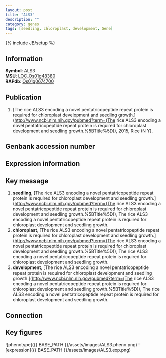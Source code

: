 ```yaml
---
layout: post
title: "ALS3"
description: ""
category: genes
tags: [seedling, chloroplast, development, Gene]
---
```

{% include JB/setup %}

## Information
__Symbol__: ALS3  
__MSU__: [LOC_Os01g48380](http://rice.plantbiology.msu.edu/cgi-bin/ORF_infopage.cgi?orf=LOC_Os01g48380)  
__RAPdb__: [Os01g0674700](http://rapdb.dna.affrc.go.jp/viewer/gbrowse_details/irgsp1?name=Os01g0674700)  

## Publication
1. [The rice ALS3 encoding a novel pentatricopeptide repeat protein is required for chloroplast development and seedling growth.](http://www.ncbi.nlm.nih.gov/pubmed?term=(The rice ALS3 encoding a novel pentatricopeptide repeat protein is required for chloroplast development and seedling growth.%5BTitle%5D)), 2015, Rice (N Y).

## Genbank accession number

## Expression information

## Key message
1. __seedling__, [The rice ALS3 encoding a novel pentatricopeptide repeat protein is required for chloroplast development and seedling growth.](http://www.ncbi.nlm.nih.gov/pubmed?term=(The rice ALS3 encoding a novel pentatricopeptide repeat protein is required for chloroplast development and seedling growth.%5BTitle%5D)), The rice ALS3 encoding a novel pentatricopeptide repeat protein is required for chloroplast development and seedling growth.
2. __chloroplast__, [The rice ALS3 encoding a novel pentatricopeptide repeat protein is required for chloroplast development and seedling growth.](http://www.ncbi.nlm.nih.gov/pubmed?term=(The rice ALS3 encoding a novel pentatricopeptide repeat protein is required for chloroplast development and seedling growth.%5BTitle%5D)), The rice ALS3 encoding a novel pentatricopeptide repeat protein is required for chloroplast development and seedling growth.
3. __development__, [The rice ALS3 encoding a novel pentatricopeptide repeat protein is required for chloroplast development and seedling growth.](http://www.ncbi.nlm.nih.gov/pubmed?term=(The rice ALS3 encoding a novel pentatricopeptide repeat protein is required for chloroplast development and seedling growth.%5BTitle%5D)), The rice ALS3 encoding a novel pentatricopeptide repeat protein is required for chloroplast development and seedling growth.

## Connection

## Key figures
![phenotype]({{ BASE_PATH }}/assets/images/ALS3.pheno.png)
![expression]({{ BASE_PATH }}/assets/images/ALS3.exp.png)


